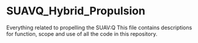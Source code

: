 # SUAVQ_Hybrid_Propulsion
Everything related to propelling the SUAV:Q
This file contains descriptions for function, scope and use of all the code in this repository.  

